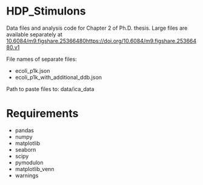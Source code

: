 # HDP_Stimulons

Data files and analysis code for Chapter 2 of Ph.D. thesis. Large files are available separately at [10.6084/m9.figshare.25366480](https://doi.org/10.6084/m9.figshare.25366480.v1)https://doi.org/10.6084/m9.figshare.25366480.v1

File names of separate files:
- ecoli_p1k.json
- ecoli_p1k_with_additional_ddb.json

Path to paste files to: data/ica_data

# Requirements
- pandas
- numpy
- matplotlib
- seaborn
- scipy
- pymodulon
- matplotlib_venn
- warnings
